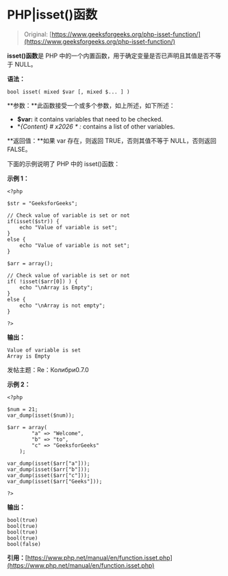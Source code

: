 # PHP|isset()函数

> Original: [https://www.geeksforgeeks.org/php-isset-function/](https://www.geeksforgeeks.org/php-isset-function/)

**isset()函数**是 PHP 中的一个内置函数，用于确定变量是否已声明且其值是否不等于 NULL。

**语法：**

```
bool isset( mixed $var [, mixed $... ] )
```

**参数：**此函数接受一个或多个参数，如上所述，如下所述：

*   **$var:** it contains variables that need to be checked.
*   **{Content} # x2026 * *:** contains a list of other variables.

**返回值：**如果 var 存在，则返回 TRUE，否则其值不等于 NULL，否则返回 FALSE。

下面的示例说明了 PHP 中的 isset()函数：

**示例 1：**

```
<?php

$str = "GeeksforGeeks";

// Check value of variable is set or not
if(isset($str)) {
    echo "Value of variable is set";
}
else {
    echo "Value of variable is not set";
}

$arr = array();

// Check value of variable is set or not
if( !isset($arr[0]) ) {
    echo "\nArray is Empty";
}
else {
    echo "\nArray is not empty";
}

?>
```

**输出：**

```
Value of variable is set
Array is Empty

```

发帖主题：Re：Колибри0.7.0

**示例 2：**

```
<?php

$num = 21;
var_dump(isset($num));

$arr = array(
        "a" => "Welcome",
        "b" => "to",
        "c" => "GeeksforGeeks"
    );

var_dump(isset($arr["a"]));
var_dump(isset($arr["b"]));
var_dump(isset($arr["c"]));
var_dump(isset($arr["Geeks"]));

?>
```

**输出：**

```
bool(true)
bool(true)
bool(true)
bool(true)
bool(false)

```

**引用：**[https://www.php.net/manual/en/function.isset.php](https://www.php.net/manual/en/function.isset.php)